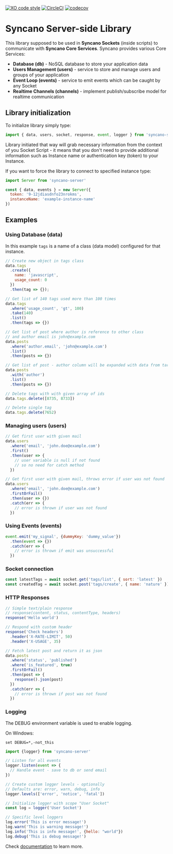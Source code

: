 [![XO code style](https://img.shields.io/badge/code_style-XO-5ed9c7.svg)](https://github.com/sindresorhus/xo)   [![CircleCI](https://circleci.com/gh/Syncano/syncano-server-js/tree/devel.svg?style=shield&circle-token=0340c11444db6f3dc227cf310f4d8ff1bd90dee8)](https://circleci.com/gh/Syncano/syncano-server-js/tree/devel)
[![codecov](https://codecov.io/gh/Syncano/syncano-server-js/branch/devel/graph/badge.svg)](https://codecov.io/gh/Syncano/syncano-server-js)

# Syncano Server-side Library

This library supposed to be used in **Syncano Sockets** (inside scripts)
to communicate with **Syncano Core Services**. Syncano provides various Core Services:
- **Database (db)** - NoSQL database to store your application data
- **Users Management (users)** - service to store and manage users and groups of your application
- **Event Loop (events)** - service to emit events which can be caught by any Socket
- **Realtime Channels (channels)** - implement publish/subscribe model for realtime communication

## Library initialization

To initialize library simply type:
```js
import { data, users, socket, response, event, logger } from 'syncano-server'
```

Library initiated that way will grab necessary information from the context of you Socket Script - it means that you don't need to provide additional information such as Instance name or authentication key (token) to your Instance.

If you want to force the library to connect to specified instance type:
```js
import Server from 'syncano-server'

const { data, events } = new Server({
  token: '9-12jdiasdnfo23nrokms',
  instanceName: 'example-instance-name'
})
```

## Examples

### Using Database (data)

In this example `tags` is a name of a class (data model) configured for that instance.

```js
// Create new object in tags class
data.tags
  .create({
    name: 'javascript',
    usage_count: 0
  })
  .then(tag => {});

// Get list of 140 tags used more than 100 times
data.tags
  .where('usage_count', 'gt', 100)
  .take(140)
  .list()
  .then(tags => {})

// Get list of post where author is reference to other class 
// and author email is john@example.com
data.posts
  .where('author.email', 'john@example.com')
  .list()
  .then(posts => {})

// Get list of post - author column will be expanded with data from target class
data.posts
  .with('author')
  .list()
  .then(posts => {})

// Delete tags with with given array of ids
data.tags.delete([8735, 8733])

// Delete single tag
data.tags.delete(7652)
```

### Managing users (users)

```js
// Get first user with given mail
data.users
  .where('email', 'john.doe@example.com')
  .first()
  .then(user => {
    // user variable is null if not found
    // so no need for catch method
  })

// Get first user with given mail, throws error if user was not found
data.users
  .where('email', 'john.doe@example.com')
  .firstOrFail()
  .then(user => {})
  .catch(err => {
    // error is thrown if user was not found
  })
```

### Using Events (events)

```js
event.emit('my_signal', {dummyKey: 'dummy_value'})
  .then(event => {})
  .catch(err => {
    // error is thrown if emit was unsuccessful
  })
```

### Socket connection 

```js
const latestTags = await socket.get('tags/list', { sort: 'latest' })
const createdTag = await socket.post('tags/create', { name: 'nature' })
```

### HTTP Responses

```js
// Simple text/plain response
// response(content, status, contentType, headers)
response('Hello world')

// Respond with custom header
response('Check headers')
  .header('X-RATE-LIMIT', 50)
  .header('X-USAGE', 35)

// Fetch latest post and return it as json
data.posts
  .where('status', 'published')
  .where('is_featured', true)
  .firstOrFail()
  .then(post => {
    response().json(post)
  })
  .catch(err => {
    // error is thrown if post was not found
  })
```

### Logging

The DEBUG environment variable is used to enable logging. 

On Windows:
```
set DEBUG=*,-not_this
```

```js
import {logger} from 'syncano-server'

// Listen for all events 
logger.listen(event => {
  // Handle event - save to db or send email 
})

// Create custom logger levels - optionally 
// Defaults are: error, warn, debug, info
logger.levels(['error', 'notice', 'fatal'])

// Initialize logger with scope "User Socket"
const log = logger('User Socket')

// Specific level loggers
log.error('This is error message!')
log.warn('This is warning message!')
log.info('This is info message!', {hello: "world"})
log.debug('This is debug message!')
```

Check [documentation](http://syncano.github.io/syncano-server-js/) to learn more.
